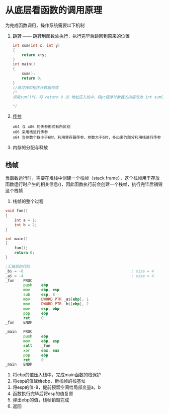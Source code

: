 # 从底层看函数的调用原理

为完成函数调用，操作系统需要以下机制
1. 跳转 —— 跳转到函数处执行，执行完毕后跳回到原来的位置
    ```c++
    int sum(int x, int y)
    {
        return x+y;
    }
    int main()
    {
        sum();
        return 0;
    }
    //通过栈和程序计数器完成
    /*
    调用sum()时，将 return 0 的 地址压入栈中，将pc程序计数器的内容改为 int sum(int x, int y) 的地址

    */
    ```
2. [传参](https://blog.csdn.net/weixin_43833642/article/details/102891212)

    ```
    x64 与 x86 的传参形式有所区别
    x86 采用栈进行传参
    x64 当参数个数小于6时，利用寄存器传参，参数大于6时，多出来的部分利用栈进行传参
    ```
3. 内存的分配与释放


## 栈帧

当函数运行时，需要在堆栈中创建一个栈帧（stack frame），这个栈帧用于存放函数运行时产生的相关信息()，因此函数执行前会创建一个栈帧，执行完毕后销毁这个栈帧

1. 栈帧的整个过程

```cpp
void fun()
{
    int a = 1;
    int b = 2;
}

int main()
{
    fun();
    return 0;
}
```

```asm
;汇编后的代码
_b$ = -8                                                ; size = 4
_a$ = -4                                                ; size = 4
_fun    PROC
        push    ebp
        mov     ebp, esp
        sub     esp, 8
        mov     DWORD PTR _a$[ebp], 1
        mov     DWORD PTR _b$[ebp], 2
        mov     esp, ebp
        pop     ebp
        ret     0
_fun    ENDP

_main   PROC
        push    ebp
        mov     ebp, esp
        call    _fun
        xor     eax, eax
        pop     ebp
        ret     0
_main   ENDP
```
1. 将ebp的值压入栈中，完成main函数的栈保护
2. 将esp的值赋给ebp，新栈帧的栈基址
3. 将esp的值-8，提前预留空间给局部变量a，b
4. 函数执行完毕后将esp的值复原
5. 弹出ebp的值，栈帧销毁完成
6. 返回